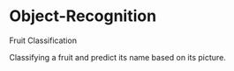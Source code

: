 # Object-Recognition
Fruit Classification

Classifying a fruit and predict its name based on its picture.
